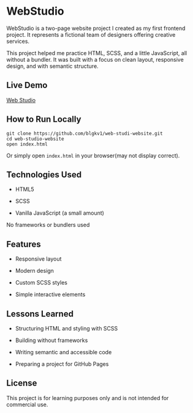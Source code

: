 # WebStudio

WebStudio is a two-page website project I created as my first frontend project.
It represents a fictional team of designers offering creative services.

This project helped me practice HTML, SCSS, and a little JavaScript, all without a bundler. It was built with a focus on clean layout, responsive design, and with semantic structure.


## Live Demo

[Web Studio](https://blgkv1.github.io/web-studio/)


## How to Run Locally

```
git clone https://github.com/blgkv1/web-studi-website.git
cd web-studio-website
open index.html
```
Or simply open `index.html` in your browser(may not display correct).


## Technologies Used

- HTML5

- SCSS

- Vanilla JavaScript (a small amount)


No frameworks or bundlers used


## Features

- Responsive layout

- Modern design

- Custom SCSS styles

- Simple interactive elements


## Lessons Learned

- Structuring HTML and styling with SCSS

- Building without frameworks

- Writing semantic and accessible code

- Preparing a project for GitHub Pages


## License

This project is for learning purposes only and is not intended for commercial use.
